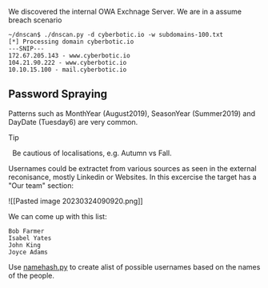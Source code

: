 
We discovered the internal OWA Exchnage Server. We are in a assume breach scenario
```
~/dnscan$ ./dnscan.py -d cyberbotic.io -w subdomains-100.txt
[*] Processing domain cyberbotic.io
---SNIP---
172.67.205.143 - www.cyberbotic.io
104.21.90.222 - www.cyberbotic.io
10.10.15.100 - mail.cyberbotic.io
```

## Password Spraying
Patterns such as MonthYear (August2019), SeasonYear (Summer2019) and DayDate (Tuesday6) are very common.

> [!tip] 
>   Be cautious of localisations, e.g. Autumn vs Fall. 

Usernames could be extractet from various sources as seen in the external reconisance, mostly Linkedin or Websites. In this excercise the target has a "Our team" section: 

![[Pasted image 20230324090920.png]]

We can come up with this list:


```
Bob Farmer
Isabel Yates
John King
Joyce Adams
```

Use [namehash.py](https://gist.github.com/superkojiman/11076951) to create  alist of possible usernames based on the names of the people.

```

```